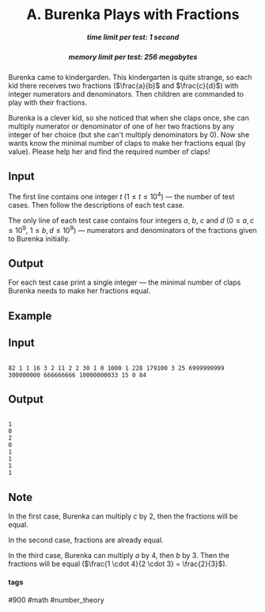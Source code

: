 <h1 style='text-align: center;'> A. Burenka Plays with Fractions</h1>

<h5 style='text-align: center;'>time limit per test: 1 second</h5>
<h5 style='text-align: center;'>memory limit per test: 256 megabytes</h5>

Burenka came to kindergarden. This kindergarten is quite strange, so each kid there receives two fractions ($\frac{a}{b}$ and $\frac{c}{d}$) with integer numerators and denominators. Then children are commanded to play with their fractions.

Burenka is a clever kid, so she noticed that when she claps once, she can multiply numerator or denominator of one of her two fractions by any integer of her choice (but she can't multiply denominators by $0$). Now she wants know the minimal number of claps to make her fractions equal (by value). Please help her and find the required number of claps!

## Input

The first line contains one integer $t$ ($1 \leq t \leq 10^4$) — the number of test cases. Then follow the descriptions of each test case.

The only line of each test case contains four integers $a$, $b$, $c$ and $d$ ($0 \leq a, c \leq 10^9$, $1 \leq b, d \leq 10^9$) — numerators and denominators of the fractions given to Burenka initially.

## Output

For each test case print a single integer — the minimal number of claps Burenka needs to make her fractions equal.

## Example

## Input


```

82 1 1 16 3 2 11 2 2 30 1 0 1000 1 228 179100 3 25 6999999999 300000000 666666666 10000000033 15 0 84
```
## Output


```

1
0
2
0
1
1
1
1

```
## Note

In the first case, Burenka can multiply $c$ by $2$, then the fractions will be equal.

In the second case, fractions are already equal.

In the third case, Burenka can multiply $a$ by $4$, then $b$ by $3$. Then the fractions will be equal ($\frac{1 \cdot 4}{2 \cdot 3} = \frac{2}{3}$).



#### tags 

#900 #math #number_theory 